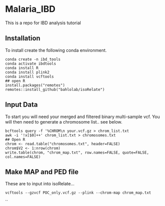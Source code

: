 # Malaria_IBD
This is a repo for IBD analysis tutorial

## Installation
To install create the following conda environment. 
```
conda create -n ibd_tools
conda activate ibdtools
conda install R
conda install plink2
conda install vcftools
## open R
install.packages("remotes")
remotes::install_github("bahlolab/isoRelate")
```
## Input Data
To start you will need your merged and filtered binary multi-sample vcf. You will then need to generate a chromosome list.. see below.
```
bcftools query -f '%CHROM\n your.vcf.gz > chrom_list.txt
awk -i '!x[$0]++' chrom_list.txt > chromosomes.txt
## Open R
chrom <- read.table("chromosomes.txt", header=FALSE)
chrom$V2 <- 1:nrow(chrom)
write.table(chrom, "chrom_map.txt", row.names=FALSE, quote=FALSE, col.names=FALSE)
```

## Make MAP and PED file
These are to input into isoRelate...
```
vcftools --gzvcf POC_only.vcf.gz --plink --chrom-map chrom_map.txt
```
``
